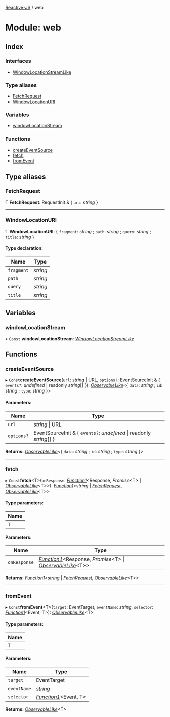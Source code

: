[Reactive-JS](../README.md) / web

# Module: web

## Index

### Interfaces

* [WindowLocationStreamLike](../interfaces/web.windowlocationstreamlike.md)

### Type aliases

* [FetchRequest](web.md#fetchrequest)
* [WindowLocationURI](web.md#windowlocationuri)

### Variables

* [windowLocationStream](web.md#windowlocationstream)

### Functions

* [createEventSource](web.md#createeventsource)
* [fetch](web.md#fetch)
* [fromEvent](web.md#fromevent)

## Type aliases

### FetchRequest

Ƭ **FetchRequest**: RequestInit & { `uri`: *string*  }

___

### WindowLocationURI

Ƭ **WindowLocationURI**: { `fragment`: *string* ; `path`: *string* ; `query`: *string* ; `title`: *string*  }

#### Type declaration:

Name | Type |
------ | ------ |
`fragment` | *string* |
`path` | *string* |
`query` | *string* |
`title` | *string* |

## Variables

### windowLocationStream

• `Const` **windowLocationStream**: [*WindowLocationStreamLike*](../interfaces/web.windowlocationstreamlike.md)

## Functions

### createEventSource

▸ `Const`**createEventSource**(`url`: *string* \| URL, `options?`: EventSourceInit & { `events?`: *undefined* \| readonly *string*[]  }): [*ObservableLike*](../interfaces/observable.observablelike.md)<{ `data`: *string* ; `id`: *string* ; `type`: *string*  }\>

#### Parameters:

Name | Type |
------ | ------ |
`url` | *string* \| URL |
`options?` | EventSourceInit & { `events?`: *undefined* \| readonly *string*[]  } |

**Returns:** [*ObservableLike*](../interfaces/observable.observablelike.md)<{ `data`: *string* ; `id`: *string* ; `type`: *string*  }\>

___

### fetch

▸ `Const`**fetch**<T\>(`onResponse`: [*Function1*](functions.md#function1)<Response, *Promise*<T\> \| [*ObservableLike*](../interfaces/observable.observablelike.md)<T\>\>): [*Function1*](functions.md#function1)<*string* \| [*FetchRequest*](web.md#fetchrequest), [*ObservableLike*](../interfaces/observable.observablelike.md)<T\>\>

#### Type parameters:

Name |
------ |
`T` |

#### Parameters:

Name | Type |
------ | ------ |
`onResponse` | [*Function1*](functions.md#function1)<Response, *Promise*<T\> \| [*ObservableLike*](../interfaces/observable.observablelike.md)<T\>\> |

**Returns:** [*Function1*](functions.md#function1)<*string* \| [*FetchRequest*](web.md#fetchrequest), [*ObservableLike*](../interfaces/observable.observablelike.md)<T\>\>

___

### fromEvent

▸ `Const`**fromEvent**<T\>(`target`: EventTarget, `eventName`: *string*, `selector`: [*Function1*](functions.md#function1)<Event, T\>): [*ObservableLike*](../interfaces/observable.observablelike.md)<T\>

#### Type parameters:

Name |
------ |
`T` |

#### Parameters:

Name | Type |
------ | ------ |
`target` | EventTarget |
`eventName` | *string* |
`selector` | [*Function1*](functions.md#function1)<Event, T\> |

**Returns:** [*ObservableLike*](../interfaces/observable.observablelike.md)<T\>
